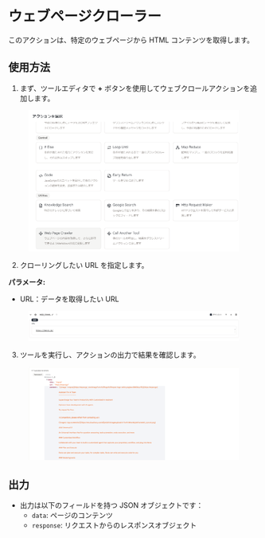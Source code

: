 # ウェブページクローラー

このアクションは、特定のウェブページから HTML コンテンツを取得します。

## 使用方法

1. まず、ツールエディタで **+** ボタンを使用してウェブクロールアクションを追加します。

<figure><img src="../../../../images/screenshot-20240628-143901.png"></figure>

2. クローリングしたい URL を指定します。

**パラメータ:**

- URL：データを取得したい URL
<!-- - CSS セレクタ：指定した CSS セレクタを使用してコンテンツを取得します -->

<figure><img src="../../../../images/screenshot-20240628-144027.png"></figure>

3. ツールを実行し、アクションの出力で結果を確認します。

<figure><img src="../../../../images/screenshot-20240628-144259.png"></figure>

## 出力

- 出力は以下のフィールドを持つ JSON オブジェクトです：
  - `data`: ページのコンテンツ
  - `response`: リクエストからのレスポンスオブジェクト

<!-- ## サンプルツール

- [ウェブページクローラー](https://rebyte.ai/p/21b2295005587a5375d8/callable/35358e328e30adf8a737/editor) -->
